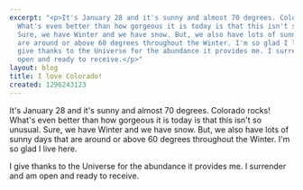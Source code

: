 ```yaml
---
excerpt: "<p>It's January 28 and it's sunny and almost 70 degrees. Colorado rocks!
  What's even better than how gorgeous it is today is that this isn't so unusual.
  Sure, we have Winter and we have snow. But, we also have lots of sunny days that
  are around or above 60 degrees throughout the Winter. I'm so glad I live here.</p>\r\n\r\n<p>I
  give thanks to the Universe for the abundance it provides me. I surrender and am
  open and ready to receive.</p>"
layout: blog
title: I love Colorado!
created: 1296243123
---
```

<p>It's January 28 and it's sunny and almost 70 degrees. Colorado rocks! What's even better than how gorgeous it is today is that this isn't so unusual. Sure, we have Winter and we have snow. But, we also have lots of sunny days that are around or above 60 degrees throughout the Winter. I'm so glad I live here.</p>

<p>I give thanks to the Universe for the abundance it provides me. I surrender and am open and ready to receive.</p>
